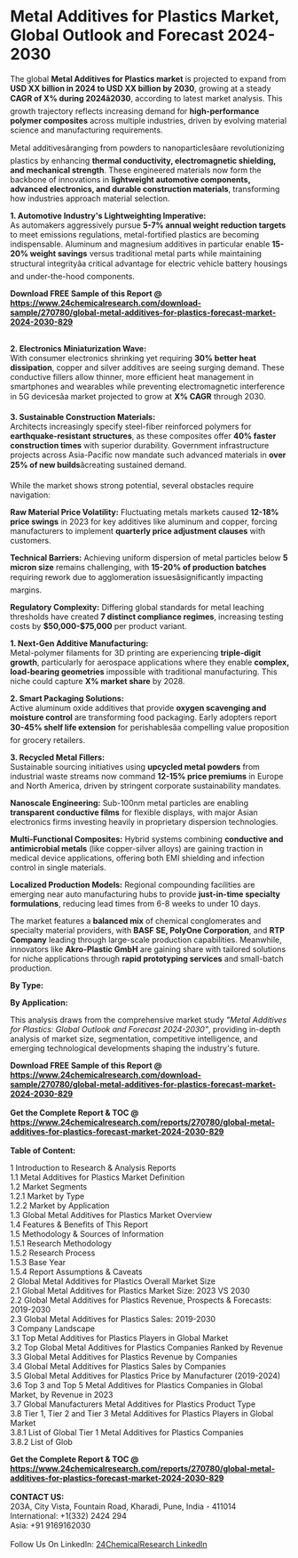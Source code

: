 <h1>Metal Additives for Plastics Market, Global Outlook and Forecast 2024-2030</h1><p>The global <strong>Metal Additives for Plastics market</strong> is projected to expand from <strong>USD XX billion in 2024 to USD XX billion by 2030</strong>, growing at a steady <strong>CAGR of X% during 2024â2030</strong>, according to latest market analysis. This growth trajectory reflects increasing demand for <strong>high-performance polymer composites</strong> across multiple industries, driven by evolving material science and manufacturing requirements.</p><p>Metal additivesâranging from powders to nanoparticlesâare revolutionizing plastics by enhancing <strong>thermal conductivity, electromagnetic shielding, and mechanical strength</strong>. These engineered materials now form the backbone of innovations in <strong>lightweight automotive components, advanced electronics, and durable construction materials</strong>, transforming how industries approach material selection.</p><p><strong>1. Automotive Industry's Lightweighting Imperative:</strong><br>
As automakers aggressively pursue <strong>5-7% annual weight reduction targets</strong> to meet emissions regulations, metal-fortified plastics are becoming indispensable. Aluminum and magnesium additives in particular enable <strong>15-20% weight savings</strong> versus traditional metal parts while maintaining structural integrityâa critical advantage for electric vehicle battery housings and under-the-hood components.</p><div><b>Download FREE Sample of this Report @ 
            <a href="https://www.24chemicalresearch.com/download-sample/270780/global-metal-additives-for-plastics-forecast-market-2024-2030-829">
            https://www.24chemicalresearch.com/download-sample/270780/global-metal-additives-for-plastics-forecast-market-2024-2030-829</a></b></div><br><p><strong>2. Electronics Miniaturization Wave:</strong><br>
With consumer electronics shrinking yet requiring <strong>30% better heat dissipation</strong>, copper and silver additives are seeing surging demand. These conductive fillers allow thinner, more efficient heat management in smartphones and wearables while preventing electromagnetic interference in 5G devicesâa market projected to grow at <strong>X% CAGR</strong> through 2030.</p><p><strong>3. Sustainable Construction Materials:</strong><br>
Architects increasingly specify steel-fiber reinforced polymers for <strong>earthquake-resistant structures</strong>, as these composites offer <strong>40% faster construction times</strong> with superior durability. Government infrastructure projects across Asia-Pacific now mandate such advanced materials in <strong>over 25% of new builds</strong>âcreating sustained demand.</p><p>While the market shows strong potential, several obstacles require navigation:</p><p><strong>Raw Material Price Volatility:</strong> Fluctuating metals markets caused <strong>12-18% price swings</strong> in 2023 for key additives like aluminum and copper, forcing manufacturers to implement <strong>quarterly price adjustment clauses</strong> with customers.</p><p><strong>Technical Barriers:</strong> Achieving uniform dispersion of metal particles below <strong>5 micron size</strong> remains challenging, with <strong>15-20% of production batches</strong> requiring rework due to agglomeration issuesâsignificantly impacting margins.</p><p><strong>Regulatory Complexity:</strong> Differing global standards for metal leaching thresholds have created <strong>7 distinct compliance regimes</strong>, increasing testing costs by <strong>$50,000-$75,000</strong> per product variant.</p><p><strong>1. Next-Gen Additive Manufacturing:</strong><br>
Metal-polymer filaments for 3D printing are experiencing <strong>triple-digit growth</strong>, particularly for aerospace applications where they enable <strong>complex, load-bearing geometries</strong> impossible with traditional manufacturing. This niche could capture <strong>X% market share</strong> by 2028.</p><p><strong>2. Smart Packaging Solutions:</strong><br>
Active aluminum oxide additives that provide <strong>oxygen scavenging and moisture control</strong> are transforming food packaging. Early adopters report <strong>30-45% shelf life extension</strong> for perishablesâa compelling value proposition for grocery retailers.</p><p><strong>3. Recycled Metal Fillers:</strong><br>
Sustainable sourcing initiatives using <strong>upcycled metal powders</strong> from industrial waste streams now command <strong>12-15% price premiums</strong> in Europe and North America, driven by stringent corporate sustainability mandates.</p><p><strong>Nanoscale Engineering:</strong> Sub-100nm metal particles are enabling <strong>transparent conductive films</strong> for flexible displays, with major Asian electronics firms investing heavily in proprietary dispersion technologies.</p><p><strong>Multi-Functional Composites:</strong> Hybrid systems combining <strong>conductive and antimicrobial metals</strong> (like copper-silver alloys) are gaining traction in medical device applications, offering both EMI shielding and infection control in single materials.</p><p><strong>Localized Production Models:</strong> Regional compounding facilities are emerging near auto manufacturing hubs to provide <strong>just-in-time specialty formulations</strong>, reducing lead times from 6-8 weeks to under 10 days.</p><p>The market features a <strong>balanced mix</strong> of chemical conglomerates and specialty material providers, with <strong>BASF SE, PolyOne Corporation</strong>, and <strong>RTP Company</strong> leading through large-scale production capabilities. Meanwhile, innovators like <strong>Akro-Plastic GmbH</strong> are gaining share with tailored solutions for niche applications through <strong>rapid prototyping services</strong> and small-batch production.</p><p><strong>By Type:</strong></p><p><strong>By Application:</strong></p><p>This analysis draws from the comprehensive market study <em>"Metal Additives for Plastics: Global Outlook and Forecast 2024-2030"</em>, providing in-depth analysis of market size, segmentation, competitive intelligence, and emerging technological developments shaping the industry's future.</p><div><b>Download FREE Sample of this Report @ 
            <a href="https://www.24chemicalresearch.com/download-sample/270780/global-metal-additives-for-plastics-forecast-market-2024-2030-829">
            https://www.24chemicalresearch.com/download-sample/270780/global-metal-additives-for-plastics-forecast-market-2024-2030-829</a></b></div><br><div><b>Get the Complete Report & TOC @ 
            <a href="https://www.24chemicalresearch.com/reports/270780/global-metal-additives-for-plastics-forecast-market-2024-2030-829">
            https://www.24chemicalresearch.com/reports/270780/global-metal-additives-for-plastics-forecast-market-2024-2030-829</a></b></div><br>
            <b>Table of Content:</b><p>1 Introduction to Research & Analysis Reports<br />
    1.1 Metal Additives for Plastics Market Definition<br />
    1.2 Market Segments<br />
        1.2.1 Market by Type<br />
        1.2.2 Market by Application<br />
    1.3 Global Metal Additives for Plastics Market Overview<br />
    1.4 Features & Benefits of This Report<br />
    1.5 Methodology & Sources of Information<br />
        1.5.1 Research Methodology<br />
        1.5.2 Research Process<br />
        1.5.3 Base Year<br />
        1.5.4 Report Assumptions & Caveats<br />
2 Global Metal Additives for Plastics Overall Market Size<br />
    2.1 Global Metal Additives for Plastics Market Size: 2023 VS 2030<br />
    2.2 Global Metal Additives for Plastics Revenue, Prospects & Forecasts: 2019-2030<br />
    2.3 Global Metal Additives for Plastics Sales: 2019-2030<br />
3 Company Landscape<br />
    3.1 Top Metal Additives for Plastics Players in Global Market<br />
    3.2 Top Global Metal Additives for Plastics Companies Ranked by Revenue<br />
    3.3 Global Metal Additives for Plastics Revenue by Companies<br />
    3.4 Global Metal Additives for Plastics Sales by Companies<br />
    3.5 Global Metal Additives for Plastics Price by Manufacturer (2019-2024)<br />
    3.6 Top 3 and Top 5 Metal Additives for Plastics Companies in Global Market, by Revenue in 2023<br />
    3.7 Global Manufacturers Metal Additives for Plastics Product Type<br />
    3.8 Tier 1, Tier 2 and Tier 3 Metal Additives for Plastics Players in Global Market<br />
        3.8.1 List of Global Tier 1 Metal Additives for Plastics Companies<br />
        3.8.2 List of Glob</p><div><b>Get the Complete Report & TOC @ 
            <a href="https://www.24chemicalresearch.com/reports/270780/global-metal-additives-for-plastics-forecast-market-2024-2030-829">
            https://www.24chemicalresearch.com/reports/270780/global-metal-additives-for-plastics-forecast-market-2024-2030-829</a></b></div><br><b>CONTACT US:</b><br>
            203A, City Vista, Fountain Road, Kharadi, Pune, India - 411014<br>
            International: +1(332) 2424 294<br>
            Asia: +91 9169162030 <br><br>
            Follow Us On LinkedIn: <a href="https://www.linkedin.com/company/24chemicalresearch/">24ChemicalResearch LinkedIn</a>